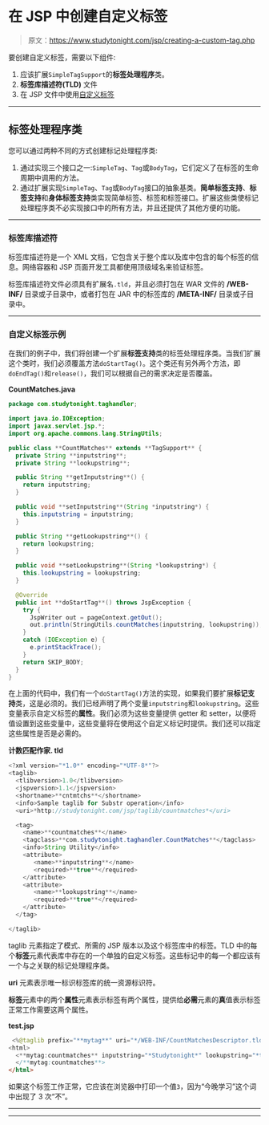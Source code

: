 # 在 JSP 中创建自定义标签

> 原文：<https://www.studytonight.com/jsp/creating-a-custom-tag.php>

要创建自定义标签，需要以下组件:

1.  应该扩展`SimpleTagSupport`的**标签处理程序**类。
2.  **标签库描述符(TLD)** 文件
3.  在 JSP 文件中使用[自定义标签](custom-tag.php)

* * *

## 标签处理程序类

您可以通过两种不同的方式创建标记处理程序类:

1.  通过实现三个接口之一:`SimpleTag`、`Tag`或`BodyTag`，它们定义了在标签的生命周期中调用的方法。
2.  通过扩展实现`SimpleTag`、`Tag`或`BodyTag`接口的抽象基类。**简单标签支持**、**标签支持**和**身体标签支持**类实现简单标签、标签和标签接口。扩展这些类使标记处理程序类不必实现接口中的所有方法，并且还提供了其他方便的功能。

* * *

### 标签库描述符

标签库描述符是一个 XML 文档，它包含关于整个库以及库中包含的每个标签的信息。网络容器和 JSP 页面开发工具都使用顶级域名来验证标签。

标签库描述符文件必须具有扩展名`.tld`，并且必须打包在 WAR 文件的 **/WEB-INF/** 目录或子目录中，或者打包在 JAR 中的标签库的 **/META-INF/** 目录或子目录中。

 ** * *

### 自定义标签示例

在我们的例子中，我们将创建一个扩展**标签支持**类的标签处理程序类。当我们扩展这个类时，我们必须覆盖方法`doStartTag()`。这个类还有另外两个方法，即`doEndTag()`和`release()`，我们可以根据自己的需求决定是否覆盖。

**CountMatches.java**

```java
package com.studytonight.taghandler;

import java.io.IOException;
import javax.servlet.jsp.*;
import org.apache.commons.lang.StringUtils;

public class **CountMatches** extends **TagSupport** {
  private String **inputstring**;
  private String **lookupstring**;

  public String **getInputstring**() {
    return inputstring;
  }

  public void **setInputstring**(String *inputstring*) {
    this.inputstring = inputstring;
  }

  public String **getLookupstring**() {
    return lookupstring;
  }

  public void **setLookupstring**(String *lookupstring*) {
    this.lookupstring = lookupstring;
  }

  @Override
  public int **doStartTag**() throws JspException {
    try {
      JspWriter out = pageContext.getOut();
      out.println(StringUtils.countMatches(inputstring, lookupstring));
    } 
    catch (IOException e) {
      e.printStackTrace();
    }
    return SKIP_BODY;
  }
} 
```

在上面的代码中，我们有一个`doStartTag()`方法的实现，如果我们要扩展**标记支持**类，这是必须的。我们已经声明了两个变量`inputstring`和`lookupstring`。这些变量表示自定义标签的**属性**。我们必须为这些变量提供 getter 和 setter，以便将值设置到这些变量中，这些变量将在使用这个自定义标记时提供。我们还可以指定这些属性是否是必需的。

**计数匹配作家. tld**

```java
<?xml version="*1.0*" encoding="*UTF-8*"?>
<taglib> 
  <tlibversion>1.0</tlibversion>
  <jspversion>1.1</jspversion>
  <shortname>**cntmtchs**</shortname>
  <info>Sample taglib for Substr operation</info>
  <uri>*http://studytonight.com/jsp/taglib/countmatches*</uri>

  <tag>
    <name>**countmatches**</name>
    <tagclass>**com.studytonight.taghandler.CountMatches**</tagclass>
    <info>String Utility</info>
    <attribute>
       <name>**inputstring**</name>
       <required>**true**</required>
    </attribute>
    <attribute>
       <name>**lookupstring**</name>
       <required>**true**</required>
    </attribute>
  </tag>

</taglib> 
```

taglib 元素指定了模式、所需的 JSP 版本以及这个标签库中的标签。TLD 中的每个**标签**元素代表库中存在的一个单独的自定义标签。这些标记中的每一个都应该有一个与之关联的标记处理程序类。

**uri** 元素表示唯一标识标签库的统一资源标识符。

**标签**元素中的两个**属性**元素表示标签有两个属性，提供给**必需**元素的**真**值表示标签正常工作需要这两个属性。

**test.jsp**

```java
 <%@taglib prefix="**mytag**" uri="*/WEB-INF/CountMatchesDescriptor.tld*"%>  
<html>
  <**mytag:countmatches** inputstring="*Studytonight*" lookupstring="*t*">
  </**mytag:countmatches**>
</html> 
```

如果这个标签工作正常，它应该在浏览器中打印一个值`3`，因为“今晚学习”这个词中出现了 3 次“不”。

* * *

* * **